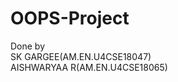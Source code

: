 # OOPS-Project
Done by                                                                                                                                   
SK GARGEE(AM.EN.U4CSE18047)                                                                                                               
AISHWARYAA R(AM.EN.U4CSE18065)
